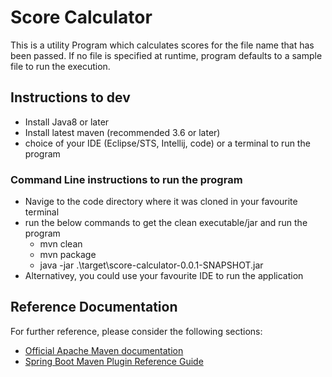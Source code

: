 # Score Calculator

This is a utility Program which calculates scores for the file name that has been passed. If no file is specified at runtime, program defaults to a sample file to run the execution.

## Instructions to dev

* Install Java8 or later
* Install latest maven (recommended 3.6 or later)
* choice of your IDE (Eclipse/STS, Intellij, code) or a terminal to run the program

### Command Line instructions to run the program
* Navige to the code directory where it was cloned in your favourite terminal
* run the below commands to get the clean executable/jar and run the program
  * mvn clean
  * mvn package
  * java -jar .\target\score-calculator-0.0.1-SNAPSHOT.jar <supply the file path or leave empty to use the sample file>
* Alternativey, you could use your favourite IDE to run the application


## Reference Documentation

For further reference, please consider the following sections:

* [Official Apache Maven documentation](https://maven.apache.org/guides/index.html)
* [Spring Boot Maven Plugin Reference Guide](https://docs.spring.io/spring-boot/docs/2.2.6.RELEASE/maven-plugin/)
